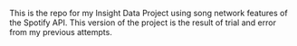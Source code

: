 This is the repo for my Insight Data Project using song network features of the Spotify API. This version of the project is the result of trial and error from my previous attempts.
